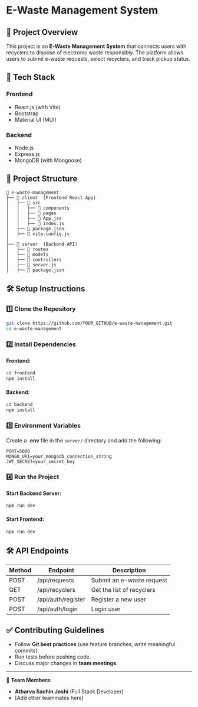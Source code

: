 # E-Waste Management System

## 📌 Project Overview
This project is an **E-Waste Management System** that connects users with recyclers to dispose of electronic waste responsibly. The platform allows users to submit e-waste requests, select recyclers, and track pickup status.

## 🚀 Tech Stack
### **Frontend**
- React.js (with Vite)
- Bootstrap
- Material UI (MUI)

### **Backend**
- Node.js
- Express.js
- MongoDB (with Mongoose)

## 📂 Project Structure
```
📁 e-waste-management
├── 📁 client  (Frontend React App)
│   ├── 📂 src
│   │   ├── 📂 components
│   │   ├── 📂 pages
│   │   ├── 📜 App.jsx
│   │   ├── 📜 index.js
│   ├── 📜 package.json
│   ├── 📜 vite.config.js
│
├── 📁 server  (Backend API)
│   ├── 📂 routes
│   ├── 📂 models
│   ├── 📂 controllers
│   ├── 📜 server.js
│   ├── 📜 package.json
```

## 🛠️ Setup Instructions
### **1️⃣ Clone the Repository**
```sh
git clone https://github.com/YOUR_GITHUB/e-waste-management.git
cd e-waste-management
```

### **2️⃣ Install Dependencies**
#### Frontend:
```sh
cd frontend
npm install
```
#### Backend:
```sh
cd backend
npm install
```

### **3️⃣ Environment Variables**
Create a **.env** file in the `server/` directory and add the following:
```
PORT=5000
MONGO_URI=your_mongodb_connection_string
JWT_SECRET=your_secret_key
```

### **4️⃣ Run the Project**
#### Start Backend Server:
```sh
npm run dev
```
#### Start Frontend:
```sh
npm run dev
```

## 🛠️ API Endpoints
| Method | Endpoint | Description |
|--------|---------|-------------|
| POST | /api/requests | Submit an e-waste request |
| GET  | /api/recyclers | Get the list of recyclers |
| POST | /api/auth/register | Register a new user |
| POST | /api/auth/login | Login user |

## ✅ Contributing Guidelines
- Follow **Git best practices** (use feature branches, write meaningful commits).
- Run tests before pushing code.
- Discuss major changes in **team meetings**.


---
👥 **Team Members:**
- **Atharva Sachin Joshi** (Full Stack Developer)
- [Add other teammates here]

